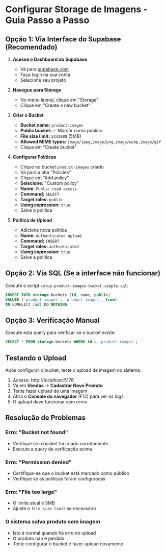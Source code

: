 # Configurar Storage de Imagens - Guia Passo a Passo

## Opção 1: Via Interface do Supabase (Recomendado)

1. **Acesse o Dashboard do Supabase**
   - Vá para [supabase.com](https://supabase.com) 
   - Faça login na sua conta
   - Selecione seu projeto

2. **Navegue para Storage**
   - No menu lateral, clique em "Storage"
   - Clique em "Create a new bucket"

3. **Criar o Bucket**
   - **Bucket name:** `product-images`
   - **Public bucket:** ✅ Marcar como público
   - **File size limit:** `5242880` (5MB)
   - **Allowed MIME types:** `image/jpeg,image/png,image/webp,image/gif`
   - Clique em "Create bucket"

4. **Configurar Políticas**
   - Clique no bucket `product-images` criado
   - Vá para a aba "Policies"
   - Clique em "Add policy"
   - **Selecione:** "Custom policy"
   - **Name:** `Public read access`
   - **Command:** `SELECT`
   - **Target roles:** `public`
   - **Using expression:** `true`
   - Salve a política

5. **Política de Upload**
   - Adicione nova política
   - **Name:** `Authenticated upload`
   - **Command:** `INSERT`
   - **Target roles:** `authenticated`
   - **Using expression:** `true`
   - Salve a política

## Opção 2: Via SQL (Se a interface não funcionar)

Execute o script `setup-product-images-bucket-simple.sql`:

```sql
INSERT INTO storage.buckets (id, name, public)
VALUES ('product-images', 'product-images', true)
ON CONFLICT (id) DO NOTHING;
```

## Opção 3: Verificação Manual

Execute esta query para verificar se o bucket existe:

```sql
SELECT * FROM storage.buckets WHERE id = 'product-images';
```

## Testando o Upload

Após configurar o bucket, teste o upload de imagem no sistema:

1. Acesse: http://localhost:5176
2. Vá em **Vendas** → **Cadastrar Novo Produto**
3. Tente fazer upload de uma imagem
4. Abra o **Console do navegador** (F12) para ver os logs
5. O upload deve funcionar sem erros

## Resolução de Problemas

### Erro: "Bucket not found"
- Verifique se o bucket foi criado corretamente
- Execute a query de verificação acima

### Erro: "Permission denied"
- Certifique-se que o bucket está marcado como público
- Verifique se as políticas foram configuradas

### Erro: "File too large"
- O limite atual é 5MB
- Ajuste o `file_size_limit` se necessário

### O sistema salva produto sem imagem
- Isto é normal quando há erro no upload
- O produto não é perdido
- Tente configurar o bucket e fazer upload novamente
